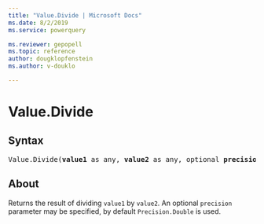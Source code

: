 ```yaml
---
title: "Value.Divide | Microsoft Docs"
ms.date: 8/2/2019
ms.service: powerquery

ms.reviewer: gepopell
ms.topic: reference
author: dougklopfenstein
ms.author: v-douklo

---
```

# Value.Divide

## Syntax

<pre>
Value.Divide(<b>value1</b> as any, <b>value2</b> as any, optional <b>precision</b> as nullable number) as any
</pre> 
  
## About  
Returns the result of dividing `value1` by `value2`. An optional `precision` parameter may be specified, by default `Precision.Double` is used.
